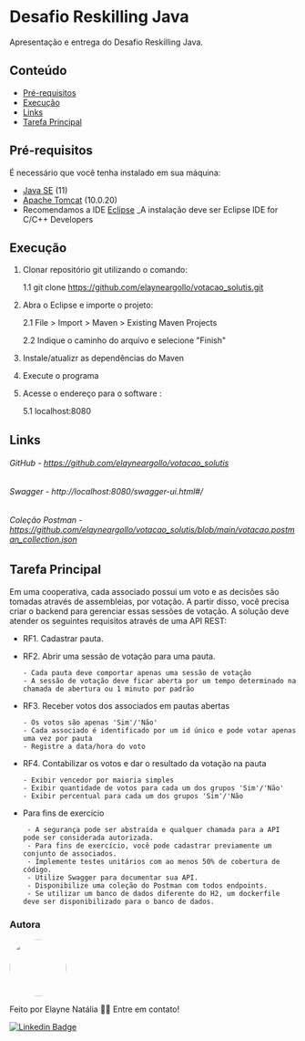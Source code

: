 # Desafio Reskilling Java

Apresentação e entrega do Desafio Reskilling Java.

## Conteúdo

- [Pré-requisitos](#pré-requisitos)
- [Execução](#execução)
- [Links](#links)
- [Tarefa Principal](#tarefa-principal)

## Pré-requisitos

É necessário que você tenha instalado em sua máquina:

- [Java SE](https://www.oracle.com/br/java/technologies/javase/jdk11-archive-downloads.html) (11)
- [Apache Tomcat](https://tomcat.apache.org/download-10.cgi) (10.0.20)
- Recomendamos a IDE [Eclipse](https://www.eclipse.org/downloads/)
   _A instalação deve ser Eclipse IDE for C/C++ Developers

## Execução

1. Clonar repositório git utilizando o comando:

      1.1 git clone https://github.com/elayneargollo/votacao_solutis.git
      
2. Abra o Eclipse e importe o projeto:
 
      2.1 File > Import > Maven > Existing Maven Projects
      
      2.2 Indique o caminho do arquivo e selecione "Finish"

3. Instale/atualizr as dependências do Maven 
4. Execute o programa 
5. Acesse o endereço para o software :

   5.1 localhost:8080

## Links

###### GitHub - https://github.com/elayneargollo/votacao_solutis
###### Swagger - http://localhost:8080/swagger-ui.html#/
###### Coleção Postman - https://github.com/elayneargollo/votacao_solutis/blob/main/votacao.postman_collection.json

## Tarefa Principal

Em uma cooperativa, cada associado possui um voto e as decisões são tomadas através de assembleias, por votação. A partir disso, você precisa criar o backend para gerenciar essas sessões de votação. A solução deve atender os seguintes requisitos através de uma API REST: 

- RF1. Cadastrar pauta.

- RF2. Abrir uma sessão de votação para uma pauta.
  
      - Cada pauta deve comportar apenas uma sessão de votação
      - A sessão de votação deve ficar aberta por um tempo determinado na chamada de abertura ou 1 minuto por padrão
      
- RF3. Receber votos dos associados em pautas abertas

      - Os votos são apenas 'Sim'/'Não'
      - Cada associado é identificado por um id único e pode votar apenas uma vez por pauta
      - Registre a data/hora do voto
      
- RF4. Contabilizar os votos e dar o resultado da votação na pauta

      - Exibir vencedor por maioria simples
      - Exibir quantidade de votos para cada um dos grupos 'Sim'/'Não'
      - Exibir percentual para cada um dos grupos 'Sim'/'Não
      
- Para fins de exercício

       - A segurança pode ser abstraída e qualquer chamada para a API pode ser considerada autorizada.
       - Para fins de exercício, você pode cadastrar previamente um conjunto de associados.
       - Implemente testes unitários com ao menos 50% de cobertura de código.
       - Utilize Swagger para documentar sua API.
       - Disponibilize uma coleção do Postman com todos endpoints.
       - Se utilizar um banco de dados diferente do H2, um dockerfile deve ser disponibilizado para o banco de dados.

### Autora

<img style="border-radius: 50%;" src="https://avatars.githubusercontent.com/u/48841005?s=40&v=4" width="100px;" alt=""/>
 
Feito por Elayne Natália 👋🏽 Entre em contato!

[![Linkedin Badge](https://img.shields.io/badge/-Elayne-blue?style=flat-square&logo=Linkedin&logoColor=white&link=https://www.linkedin.com/in/elayne/)](https://www.linkedin.com/in/elayne-nat%C3%A1lia/) 

